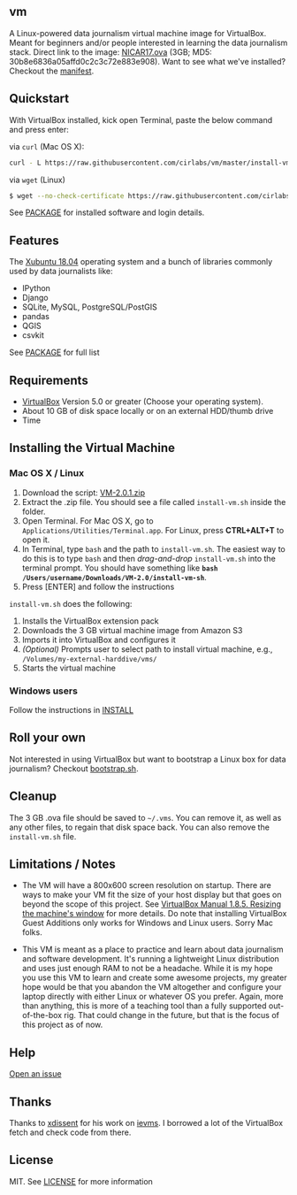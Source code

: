 vm
--
A Linux-powered data journalism virtual machine image for VirtualBox. Meant for beginners and/or people interested in learning the data journalism stack. Direct link to the image: [NICAR17.ova](https://s3.amazonaws.com/techraking/NICAR17/NICAR17.ova) (3GB; MD5: 30b8e6836a05affd0c2c3c72e883e908). Want to see what we've installed? Checkout the [manifest](manifest.md).

## Quickstart
With VirtualBox installed, kick open Terminal, paste the below command and press enter:

via `curl` (Mac OS X):
```bash
curl - L https://raw.githubusercontent.com/cirlabs/vm/master/install-vm.sh | sh
```
via `wget` (Linux)
```bash
$ wget --no-check-certificate https://raw.githubusercontent.com/cirlabs/vm/master/install-vm.sh -O - | sh
```

See [PACKAGE](PACKAGE) for installed software and login details.

## Features
The [Xubuntu 18.04](http://xubuntu.org/) operating system and a bunch of libraries commonly used by data journalists like:
- IPython
- Django
- SQLite, MySQL, PostgreSQL/PostGIS
- pandas
- QGIS
- csvkit

See [PACKAGE](PACKAGE) for full list

## Requirements
- [VirtualBox](https://www.virtualbox.org/wiki/Downloads) Version 5.0 or greater (Choose your operating system).
- About 10 GB of disk space locally or on an external HDD/thumb drive
- Time

## Installing the Virtual Machine

### Mac OS X / Linux
1. Download the script: [VM-2.0.1.zip](https://github.com/cirlabs/vm/archive/2.0.1.zip)
2. Extract the .zip file. You should see a file called `install-vm.sh` inside the folder.
3. Open Terminal. For Mac OS X, go to `Applications/Utilities/Terminal.app`. For Linux, press __CTRL+ALT+T__ to open it.
4. In Terminal, type `bash` and the path to `install-vm.sh`. The easiest way to do this is to type `bash` and then *drag-and-drop* `install-vm.sh` into the terminal prompt. You should have something like __`bash /Users/username/Downloads/VM-2.0/install-vm-sh`__.
5. Press [ENTER] and follow the instructions


`install-vm.sh` does the following:

1. Installs the VirtualBox extension pack
2. Downloads the 3 GB virtual machine image from Amazon S3
3. Imports it into VirtualBox and configures it
4. *(Optional)* Prompts user to select path to install virtual machine, e.g., `/Volumes/my-external-harddive/vms/`
5. Starts the virtual machine

### Windows users
Follow the instructions in [INSTALL](INSTALL.md)


## Roll your own
Not interested in using VirtualBox but want to bootstrap a Linux box for data journalism? Checkout [bootstrap.sh](bootstrap.sh).

## Cleanup
The 3 GB .ova file should be saved to `~/.vms`. You can remove it, as well as any other files, to regain that disk space back. You can also remove the `install-vm.sh` file.

## Limitations / Notes
- The VM will have a 800x600 screen resolution on startup. There are ways to make your VM fit the size of your host display but that goes on beyond the scope of this project. See [VirtualBox Manual 1.8.5. Resizing the machine's window](https://www.virtualbox.org/manual/ch01.html#intro-resize-window) for more details. Do note that installing VirtualBox Guest Additions only works for Windows and Linux users. Sorry Mac folks.

- This VM is meant as a place to practice and learn about data journalism and software development. It's running a lightweight Linux distribution and uses just enough RAM to not be a headache. While it is my hope you use this VM to learn and create some awesome projects, my greater hope would be that you abandon the VM altogether and configure your laptop directly with either Linux or whatever OS you prefer. Again, more than anything, this is more of a teaching tool than a fully supported out-of-the-box rig. That could change in the future, but that is the focus of this project as of now.

## Help
[Open an issue](https://github.com/cirlabs/vm/issues)

## Thanks
Thanks to [xdissent](https://github.com/xdissent) for his work on [ievms](https://github.com/xdissent/ievms). I borrowed a lot of the VirtualBox fetch and check code from there.

## License
MIT. See [LICENSE](https://github.com/cirlabs/vm/blob/master/LICENSE) for more information
